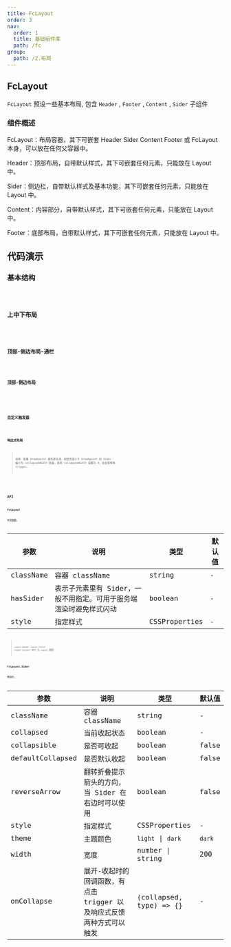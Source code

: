 ```yaml
---
title: FcLayout
order: 3
nav:
  order: 1
  title: 基础组件库
  path: /fc
group:
  path: /2.布局
---
```


## FcLayout 

`FcLayout` 预设一些基本布局, 包含 `Header` , `Footer` , `Content` , `Sider` 子组件

### 组件概述
FcLayout：布局容器，其下可嵌套 Header Sider Content Footer 或 FcLayout 本身，可以放在任何父容器中。

Header：顶部布局，自带默认样式，其下可嵌套任何元素，只能放在 Layout 中。

Sider：侧边栏，自带默认样式及基本功能，其下可嵌套任何元素，只能放在 Layout 中。

Content：内容部分，自带默认样式，其下可嵌套任何元素，只能放在 Layout 中。

Footer：底部布局，自带默认样式，其下可嵌套任何元素，只能放在 Layout 中。


## 代码演示

### 基本结构
<code src="./demo/base01.tsx" />

### 上中下布局 
<code src="./demo/base02.tsx" />

### 顶部-侧边布局-通栏
<code src="./demo/base03.tsx" />

### 顶部-侧边布局
<code src="./demo/base04.tsx" />

<!-- ### 侧边布局
侧边导航在页面布局上采用的是左右的结构，一般主导航放置于页面的左侧固定位置，辅助菜单放置于工作区顶部。内容根据浏览器终端进行自适应，能提高横向空间的使用率，但是整个页面排版不稳定。侧边导航的模式层级扩展性强，一、二、三级导航项目可以更为顺畅且具关联性的被展示，同时侧边导航可以固定，使得用户在操作和浏览中可以快速的定位和切换当前位置，有很高的操作效率。但这类导航横向页面内容的空间会被牺牲一部分。 
<code src="./demo/base05.tsx" /> -->
 
### 自定义触发器

<code src="./demo/base06.tsx" />

### 响应式布局

> 说明：配置 breakpoint 属性即生效，视窗宽度小于 breakpoint 时 Sider 缩小为 collapsedWidth 宽度，若将 collapsedWidth 设置为 0，会出现特殊 trigger。

<code src="./demo/base07.tsx" />

<!-- 
##### 示例8 固定头部
###### 一般用于固定顶部导航，方便页面切换。

<code src="./demo/base08.tsx" />

##### 示例9 固定侧边栏
###### 当内容较长时，使用固定侧边栏可以提供更好的体验。

<code src="./demo/base09.tsx" /> -->

## API

### FcLayout

布局容器。

| 参数      | 说明                                                               | 类型          | 默认值 |
| --------- | ------------------------------------------------------------------ | ------------- | ------ |
| className | 容器 className                                                     | string        | -      |
| hasSider  | 表示子元素里有 Sider，一般不用指定。可用于服务端渲染时避免样式闪动 | boolean       | -      |
| style     | 指定样式                                                           | CSSProperties | -      |

> `Layout.Header` `Layout.Footer` `Layout.Content` API 与 `Layout` 相同

### FcLayout.Sider

侧边栏。

| 参数             | 说明                                                                 | 类型                    | 默认值 |
| ---------------- | -------------------------------------------------------------------- | ----------------------- | ------ |
| className        | 容器 className                                                       | string                  | -      |
| collapsed        | 当前收起状态                                                         | boolean                 | -      |
| collapsible      | 是否可收起                                                           | boolean                 | false  |
| defaultCollapsed | 是否默认收起                                                         | boolean                 | false  |
| reverseArrow     | 翻转折叠提示箭头的方向，当 Sider 在右边时可以使用                    | boolean                 | false  |
| style            | 指定样式                                                             | CSSProperties           | -      |
| theme            | 主题颜色                                                             | `light` \| `dark`       | `dark` |
| width            | 宽度                                                                 | number \| string        | 200    |
| onCollapse       | 展开-收起时的回调函数，有点击 trigger 以及响应式反馈两种方式可以触发 | (collapsed, type) => {} | -      |

<div style="display:none">
breakpoint
trigger
collapsedWidth
zeroWidthTriggerStyle
onBreakpoint
</div>
